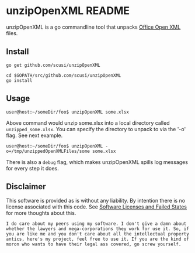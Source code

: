 unzipOpenXML README
===================

unzipOpenXML is a go commandline tool that unpacks [Office Open XML](https://en.wikipedia.org/wiki/Office_Open_XML) files.

Install
-------

```go get github.com/scusi/unzipOpenXML```

```
cd $GOPATH/src/github.com/scusi/unzipOpenXML
go install
```

Usage
-----

```
user@host:~/someDir/foo$ unzipOpenXML some.xlsx
```

Above command would unzip some.xlsx into a local directory called ```unzipped_some.xlsx```.
You can specify the directory to unpack to via the '-o' flag. See next example.

```
user@host:~/someDir/foo$ unzipOpenXML -o=/tmp/unzippedOpenXMLFiles/some some.xlsx
```

There is also a ```debug``` flag, which makes unzipOpenXML spills log messages for every step it does.


Disclaimer
----------

This software is provided as is without any liability.
By intention there is no license associated with this code. 
See [Software Licenses and Failed States](http://250bpm.com/blog:82) for more thoughts about this.

```
I do care about my peers using my software. I don't give a damn about whether the lawyers and mega-corporations they work for use it. So, if you are like me and you don't care about all the intellectual property antics, here's my project, feel free to use it. If you are the kind of moron who wants to have their legal ass covered, go screw yourself.
```

